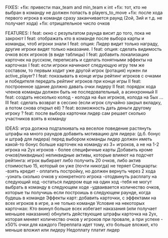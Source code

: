 FIXES:
+fix: привести max_team and min_team к int
+fix: тот, кто не выбран в команду не должен попасть в players_to_move
+fix: после хода первого игрока в команде сразу заканчивается раунд (2ой, 3ий и т.д. не получает хода)
+fix: отрицательное число очков

FEATURES:
I feat: окно с результатом раунда висит до того, пока не закроют
I feat: отображать кто в команде после выбора карты и команды, чтоб игроки знали
I feat: опция: Лидер видит только награду, другие игроки видят только наказание.
I feat: опция: сделать видимость очков всех игроков (в виде таблицы)
I feat: добавить локализацию карточек на русском, переписать и сделать понятными эффекты на карточках
I feat: если игроки начинают следующую игру тем же составом, то первым ходит уже другой игрок (ротация)
нужен ли active_player?
I feat: показывать в конце игры рейтинг игроков с очками и победителя
передать рейтинг игроков при конце игры
II feat: построенное здание должно давать очки лидеру
II feat: порядок хода членов команды должен быть не последовательный, а асинхронный
II feat: создать несколько колод - колода на 4ых игроков, колода на 5ых ...
III feat: cделать возврат в сессию (если игрок случайно закрыл вкладку, а потом снова открыл её)
? feat: возможность дать деньги другому игроку
? feat: после выбора карточки лидер сам решает сколько участников взять в команду

IDEAS: игра должна подталкивать на веселое поведение
растянуть штрафы на много раундов
добавить мотивацию для лидера: (д.б. бонус и штраф для лидера)
перед выбором команды лидер должен иметь какой-то бонус
больше карточек на команду из 3+ игроков, а не на 1-2 игрока
на 2ух игроков - более специфичные карты
Добавить кроме очков(ликвидных) неликвидные активы, которые влияют на подсчет рейтинга: игрок выбирает либо получить 20 очков, либо актив стоимостью 15, который он уже (почти никогда) не теряет
Спецкарты:
    -взять кредит - оплатить постройку, но должен вернуть через 2 хода
    -узнать сколько очков у конкретного игрока
    -отодвинуть расплату на следующий ход
    -остаться лидером еще на один ход
    -тебя не могут выбрать в команду в следующем ходе
    -удваивается количество очков, которые ты получишь если построишь в следующем раунде, когда будешь в команде
Эффекты карт:
    добавить карточки, с эффектами на всех игроков в игре, а не только команде
    Условие на некоторых карточках: Кто вкинул больше всех избегает наказания (или получает меньшее наказание)
    обнулить действующие штрафы
    карточка на 2ух, которая меняет количество очков у игроков при провале, а при успехе - х50% очки для каждого
    Переплата идет тому, кто больше вложил, кто меньше вложил или лидеру
    Недоплату платит лидер